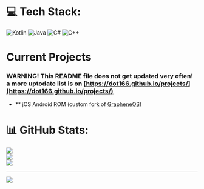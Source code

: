 
# 💻 Tech Stack:
![Kotlin](https://img.shields.io/badge/kotlin-%237F52FF.svg?style=for-the-badge&logo=kotlin&logoColor=white) ![Java](https://img.shields.io/badge/java-%23ED8B00.svg?style=for-the-badge&logo=openjdk&logoColor=white) ![C#](https://img.shields.io/badge/c%23-%23239120.svg?style=for-the-badge&logo=csharp&logoColor=white) ![C++](https://img.shields.io/badge/c++-%2300599C.svg?style=for-the-badge&logo=c%2B%2B&logoColor=white)

# Current Projects 

### WARNING! This README file does not get updated very often! a more uptodate list is on [https://dot166.github.io/projects/](https://dot166.github.io/projects/)

- ** jOS Android ROM (custom fork of [GrapheneOS](https://grapheneos.org))

# 📊 GitHub Stats:
![](https://github-readme-stats.vercel.app/api?username=dot166&theme=dark&hide_border=false&include_all_commits=false&count_private=false)<br/>
![](https://github-readme-streak-stats.herokuapp.com/?user=dot166&theme=dark&hide_border=false)<br/>
![](https://github-readme-stats.vercel.app/api/top-langs/?username=dot166&theme=dark&hide_border=false&include_all_commits=false&count_private=false&layout=compact)

---
[![](https://visitcount.itsvg.in/api?id=dot166&icon=0&color=0)](https://visitcount.itsvg.in)

<!-- Proudly created with GPRM ( https://gprm.itsvg.in ) -->
